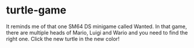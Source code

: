 # turtle-game
It reminds me of that one SM64 DS minigame called Wanted. In that game, there are multiple heads of Mario, Luigi and Wario and you need to find the right one. Click the new turtle in the new color!

